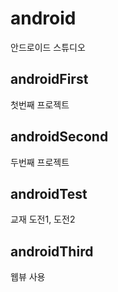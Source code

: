 # android
안드로이드 스튜디오

## androidFirst
   첫번째 프로젝트
## androidSecond
   두번째 프로젝트
## androidTest
   교재 도전1, 도전2
## androidThird
   웹뷰 사용